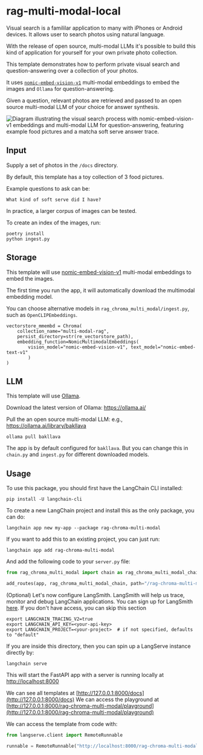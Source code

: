 
# rag-multi-modal-local

Visual search is a famililar application to many with iPhones or Android devices. It allows user to search photos using natural language.
  
With the release of open source, multi-modal LLMs it's possible to build this kind of application for yourself for your own private photo collection.

This template demonstrates how to perform private visual search and question-answering over a collection of your photos.

It uses [`nomic-embed-vision-v1`](https://huggingface.co/nomic-ai/nomic-embed-vision-v1) multi-modal embeddings to embed the images and `Ollama` for question-answering.
 
Given a question, relevant photos are retrieved and passed to an open source multi-modal LLM of your choice for answer synthesis.
 
![Diagram illustrating the visual search process with nomic-embed-vision-v1 embeddings and multi-modal LLM for question-answering, featuring example food pictures and a matcha soft serve answer trace.](https://github.com/langchain-ai/langchain/assets/122662504/da543b21-052c-4c43-939e-d4f882a45d75 "Visual Search Process Diagram")

## Input

Supply a set of photos in the `/docs` directory. 

By default, this template has a toy collection of 3 food pictures.

Example questions to ask can be:
```
What kind of soft serve did I have?
```

In practice, a larger corpus of images can be tested.

To create an index of the images, run:
```
poetry install
python ingest.py
```

## Storage

This template will use [nomic-embed-vision-v1](https://huggingface.co/nomic-ai/nomic-embed-vision-v1) multi-modal embeddings to embed the images.

The first time you run the app, it will automatically download the multimodal embedding model.


You can choose alternative models in `rag_chroma_multi_modal/ingest.py`, such as `OpenCLIPEmbeddings`.
```
vectorstore_mmembd = Chroma(
    collection_name="multi-modal-rag",
    persist_directory=str(re_vectorstore_path),
    embedding_function=NomicMultimodalEmbeddings(
        vision_model="nomic-embed-vision-v1", text_model="nomic-embed-text-v1"
        )
)
```

## LLM

This template will use [Ollama](https://python.langchain.com/docs/integrations/chat/ollama#multi-modal).

Download the latest version of Ollama: https://ollama.ai/

Pull the an open source multi-modal LLM: e.g., https://ollama.ai/library/bakllava

```
ollama pull bakllava
```

The app is by default configured for `bakllava`. But you can change this in `chain.py` and `ingest.py` for different downloaded models.

## Usage

To use this package, you should first have the LangChain CLI installed:

```shell
pip install -U langchain-cli
```

To create a new LangChain project and install this as the only package, you can do:

```shell
langchain app new my-app --package rag-chroma-multi-modal
```

If you want to add this to an existing project, you can just run:

```shell
langchain app add rag-chroma-multi-modal
```

And add the following code to your `server.py` file:
```python
from rag_chroma_multi_modal import chain as rag_chroma_multi_modal_chain

add_routes(app, rag_chroma_multi_modal_chain, path="/rag-chroma-multi-modal")
```

(Optional) Let's now configure LangSmith. 
LangSmith will help us trace, monitor and debug LangChain applications. 
You can sign up for LangSmith [here](https://smith.langchain.com/). 
If you don't have access, you can skip this section

```shell
export LANGCHAIN_TRACING_V2=true
export LANGCHAIN_API_KEY=<your-api-key>
export LANGCHAIN_PROJECT=<your-project>  # if not specified, defaults to "default"
```

If you are inside this directory, then you can spin up a LangServe instance directly by:

```shell
langchain serve
```

This will start the FastAPI app with a server is running locally at 
[http://localhost:8000](http://localhost:8000)

We can see all templates at [http://127.0.0.1:8000/docs](http://127.0.0.1:8000/docs)
We can access the playground at [http://127.0.0.1:8000/rag-chroma-multi-modal/playground](http://127.0.0.1:8000/rag-chroma-multi-modal/playground)  

We can access the template from code with:

```python
from langserve.client import RemoteRunnable

runnable = RemoteRunnable("http://localhost:8000/rag-chroma-multi-modal")
```
